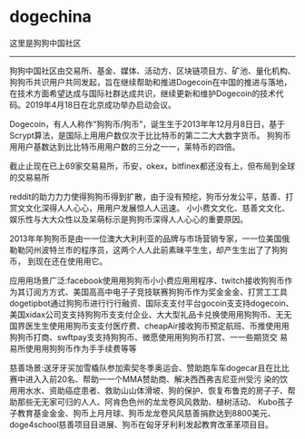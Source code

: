 # dogechina
这里是狗狗中国社区
_________________________________________________________________________________________________________________________________________

狗狗中国社区由交易所、基金、媒体、活动方、区块链项目方、矿池、量化机构、狗狗币共识用户共同发起，旨在继续帮助和推进Dogecoin在中国的推进与落地，在技术方面希望达成与国际社群达成共识，继续更新和维护Dogecoin的技术代码。2019年4月18日在北京成功举办启动会议。

Dogecoin，有⼈人称作“狗狗币/狗币”，诞⽣生于2013年年12⽉月8⽇日，基于Scrypt算法，是国际上⽤用户数仅次于⽐比特币的第⼆二⼤大数字货币。 狗狗币⽤用户基数达到⽐比特币⽤用户数的三分之⼀一，莱特币的四倍。 

截⽌止现在已上69家交易易所，币安，okex，bitfinex都还没有上，但布局到全球的交易易所

reddit的助⼒力力使得狗狗币得到扩散，由于没有预挖，狗币分发公平，慈善、打赏⽂文化深得⼈人⼼心，⽤用户发展惊⼈人迅速。 ⼩小费⽂文化、慈善⽂文化、娱乐性与⼤大众性以及呆萌标示是狗狗币深得⼈人⼼心的重要原因。

 2013年年狗狗币是由⼀一位澳⼤大利利亚的品牌与市场营销专家，⼀一位美国俄勒勒冈州波特兰市的程序员，这两个⼈人此前素昧平⽣生，却产⽣生出了了狗狗币，
 到现在还在使⽤用它。

应⽤用场景⼴泛:facebook使⽤用狗狗币⼩小费应⽤用程序、twitch接收狗狗币作为其订阅⽅方式、美国⾼高中电⼦子竞技联赛狗狗币作为奖⾦金金、打赏⼯工具
dogetipbot通过狗狗币进⾏行行融资、国际⽀支付平台gocoin⽀支持dogecoin、美国xidax公司⽀支持狗狗币⽀支付企业、⼤大型礼品卡兑换使⽤用狗狗币、⽆无
国界医⽣生使⽤用狗币⽀支付医疗费、cheapAir接收狗币预定航班、币推使⽤用狗狗币打商、swftpay⽀支持狗狗币、微愿使⽤用狗狗币打赏、⼀一些期货交
易易所使⽤用狗狗币作为⼿手续费等等

慈善场景:送⽛牙买加雪橇队参加索契冬季奥运会、赞助跑⻋车dogecar且在⽐比赛中进⼊入前20名、帮助⼀一个MMA赞助商、解决⻄西弗吉尼亚州受污
染的饮⽤用⽔水、资助癌症患者、救助⼭山体滑坡、狗的保护、恢复布鲁克的房⼦子、帮助那些⽆无家可归的⼈人、阿肯⾊色州的⻰龙卷⻛风救助、植树活动、
Kubo孩⼦子教育基⾦金金、狗币上⽉月球、狗币⻰龙卷⻛风慈善捐款达到8800美元、doge4school慈善项⽬目进展、狗币在匈⽛牙利利发起教育改⾰革项⽬目。
